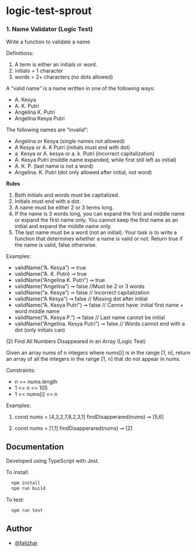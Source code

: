 # logic-test-sprout

### 1. Name Validator (Logic Test)

Write a function to validate a name

Definitions:
1. A term is either an initials or word.
2. initials = 1 character
3. words = 2+ characters (no dots allowed)

A “valid name” is a name written in one of the following ways:
* A. Kesya
* A. K. Putri
* Angelina K. Putri
* Angelina Kesya Putri

The following names are “invalid”:
* Angelina or Kesya (single names not allowed)
* A Kesya or A. K Putri (initials must end with dot)
* a. Kesya or A. kesya or a. k. Putri (incorrect capitalization)
* A. Kesya Putri (middle name expanded, while first still left as initial)
* A. K. P. (last name is not a word)
* Angelina. K. Putri (dot only allowed after initial, not word)

**Rules**
1. Both initials and words must be capitalized.
2. Initials must end with a dot.
3. A name must be either 2 or 3 terms long.
4. If the name is 3 words long, you can expand the first and middle name or expand the first name only. You cannot keep the first name as an initial and expand the middle name only.
5. The last name must be a word (not an initial).
Your task is to write a function that determines whether a name is valid or not. Return true if the name is valid, false otherwise.

Examples:
- validName(“A. Kesya”) ➞ true
- validName(“A. K. Putri) ➞ true
- validName(“Angelina K. Putri”) ➞ true
- validName(“Angelina”) ➞ false //Must be 2 or 3 words
- validName(“a. Kesya”) ➞ false // Incorrect capitalization
- validName(“A Kesya”) ➞ false // Missing dot after initial
- validName(“A. Kesya Putri”) ➞ false // Cannot have: initial first name + word middle name
- validName(“A. Kesya P.”) ➞ false // Last name cannot be initial
- validName(“Angelina. Kesya Putri”) ➞ false // Words cannot end with a dot (only initials can)


(2) Find All Numbers Disappeared in an Array (Logic Test)

Given an array nums of n integers where nums[i] is in the range [1, n], return an array of all the integers in the range [1, n] that do not appear in nums.

Constraints:
* n == nums.length
* 1 <= n <= 105
* 1 <= nums[i] <= n

Examples:
1.  const nums = [4,3,2,7,8,2,3,1]
findDisapperared(nums)  ➞ [5,6]

2. const nums = [1,1]
findDisapperared(nums)  ➞ [2]  

## Documentation

Developed using TypeScript with Jest.

To install:

```bash
  npm install
  npm run build
```

To test:
```bash
  npm run test
```
## Author

- [@falizhar](https://www.github.com/falizhar)
